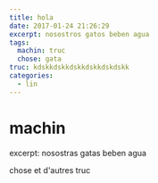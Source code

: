 ```yaml
---
title: hola
date: 2017-01-24 21:26:29
excerpt: nosostros gatos beben agua
tags:
  machin: truc
  chose: gata
truc: kdskkdskkdskkdskkdskdskk
categories:
  - lin
---
```

# machin
excerpt: nosostras gatas beben agua

chose et d'autres truc
